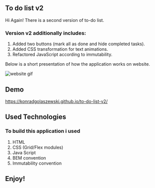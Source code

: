 ## To do list v2

Hi Again!
There is a second version of to-do list.

### Version v2 additionally includes:

1.  Added two buttons (mark all as done and hide completed tasks).
2.  Added CSS transformation for text animations.
3.  Refactored JavaScript according to immutability.

Below is a short presentation of how the application works on website.

![website gif](https://github.com/KonradGolaszewski/to-do-list-v2/blob/master/images/demo-to-do-list-v2.gif?raw=true)

## Demo

https://konradgolaszewski.github.io/to-do-list-v2/

## Used Technologies

### To build this application i used
1.  HTML
2.  CSS (Grid/Flex modules)
3.  Java Script
4.  BEM convention
5.  Immutability convention

## Enjoy!
